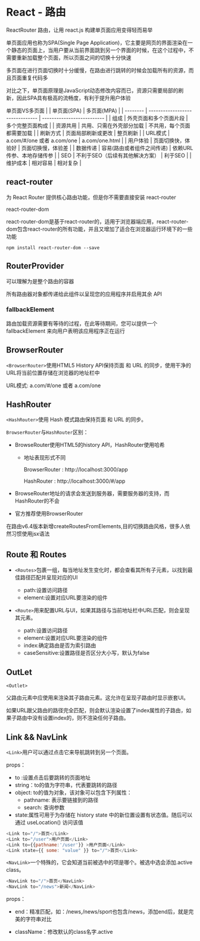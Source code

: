 # React - 路由

ReactRouter 路由，让用 react.js 构建单页面应用变得轻而易举

单页面应用也称为SPA(Single Page Application)，它主要是网页的界面渲染在一个静态的页面上，当用户要从当前界面跳到另一个界面的时候，在这个过程中，不需要重新加载整个页面，所以页面之间的切换十分快速

多页面在进行页面切换时十分缓慢，在路由进行跳转的时候会加载所有的资源，而且页面重复代码多

对比之下，单页面原理是JavaScript动态修改内容而已，资源只需要局部的刷新，因此SPA具有极高的流畅度，有利于提升用户体验

单页面VS多页面
|          | 单页面(SPA)                     | 多页面(MPA)                |
| -------- | ------------------------------- | -------------------------- |
| 组成     | 外壳页面和多个页面片段          | 多个完整页面构成           |
| 资源共用 | 共用、只需在外壳部分加载        | 不共用，每个页面都需要加载 |
| 刷新方式 | 页面局部刷新或更改              | 整页刷新                   |
| URL模式  | a.com/#/one 或者 a.com/one      | a.com/one.html             |
| 用户体验 | 页面切换快，体验好              | 页面切换慢，体验差         |
| 数据传递 | 容易(路由或者组件之间传递)      | 依赖URL传参、本地存储传参  |
| SEO      | 不利于SEO（后续有其他解决方案） | 利于SEO                    |
| 维护成本 | 相对容易                        | 相对复杂                   |

## react-router

为 React Router 提供核心路由功能，但是你不需要直接安装 react-router

react-router-dom

react-router-dom是基于react-router的，适用于浏览器端应用，react-router-dom包含react-router的所有功能，并且又增加了适合在浏览器运行环境下的一些功能

```shell
npm install react-router-dom --save
```

## RouterProvider 

可以理解为是整个路由的容器

所有路由器对象都传递给此组件以呈现您的应用程序并启用其余 API

### fallbackElement
路由加载资源需要有等待的过程，在此等待期间，您可以提供一个 fallbackElement 来向用户表明该应用程序正在运行

## BrowserRouter

`<BrowserRouter>`使用HTML5 History API保持页面 和 URL 的同步，使用干净的URL将当前位置存储在浏览器的地址栏中

URL模式: a.com/#/one 或者 a.com/one

## HashRouter
`<HashRouter>`使用 Hash 模式路由保持页面 和 URL 的同步。

`BrowserRouter`与`HashRouter`区别：

- BrowseRouter使用HTML5的history API，HashRouter使用哈希

  - 地址表现形式不同

    BrowserRouter : http://localhost:3000/app

    HashRouter : http://localhost:3000/#/app

- BrowseRouter地址的请求会发送到服务器，需要服务器的支持，而HashRouter的不会

- 官方推荐使用BrowserRouter

在路由v6.4版本新增createRoutesFromElements,目的切换路由风格，很多人依然习惯使用jsx语法

## Route 和 Routes 
- `<Routes>`包裹一组<Route>，每当地址发生变化时，<Routes>都会查看其所有子<Route>元素，以找到最佳路径匹配并呈现对应的UI
  - path:设置访问路径
  - element:设置对应URL要渲染的组件

- `<Route>`用来配置URL与UI，如果其路径与当前地址栏中URL匹配，则会呈现其元素。
  - path:设置访问路径
  - element:设置对应URL要渲染的组件
  - index:确定路由是否为索引路由
  - caseSensitive:设置路径是否区分大小写，默认为false
  
## OutLet
`<Outlet>`

父路由元素中应使用<Outlet>来渲染其子路由元素。这允许在呈现子路由时显示嵌套UI。

如果URL跟父路由的路径完全匹配，则会默认渲染设置了index属性的子路由，如果子路由中没有设置index的，则不渲染任何子路由。

## Link && NavLink
`<Link>`用户可以通过点击它来导航跳转到另一个页面。

props：

- to :设置点击后要跳转的页面地址
- string：to的值为字符串，代表要跳转的路径
- object: to的值为对象，该对象可以包含下列属性：
  - pathname: <string> 表示要链接到的路径
  - search: <string> 查询参数
- state:属性可用于为存储在 history state 中的新位置设置有状态值。随后可以通过 useLocation() 访问该值
```js
<Link to="/">首页</Link>
<Link to="/user">用户页面</Link>
<Link to={{pathname:'/user'}} >用户页面</Link>
<Link state={{ some: "value" }} to="/">首页</Link>

```
  
`<NavLink>`一个特殊的<Link>，它会知道当前被选中的项是哪个。被选中选会添加.active class。
```js
<NavLink to="/">首页</NavLink>
<NavLink to="/news">新闻</NavLink>
```
props：
- end：精准匹配，如：/news,/news/sport也包含/news，添加end后，就是完美的字符串对比

- className：修改默认的class名字.active